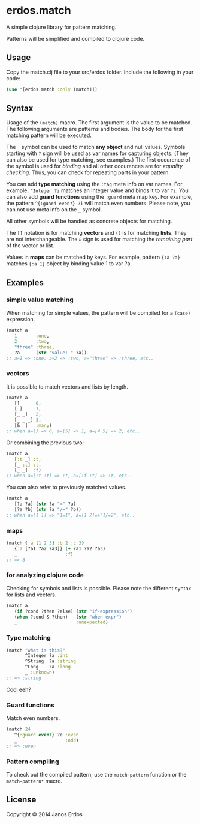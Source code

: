 # erdos.match

A simple clojure library for pattern matching.

Patterns will be simplified and compiled to clojure code.

## Usage

Copy the match.clj file to your src/erdos folder.
Include the following in your code:
```clojure
(use '[erdos.match :only (match)])
```

## Syntax

Usage of the `(match)` macro. The first argument is the value to be matched. The following arguments are patterns and bodies. The body for the first matching pattern will be executed.

The `_` symbol can be used to match **any object** and null values. Symbols starting with `?` sign will be used as var names for capturing objects. (They can also be used for type matching, see examples.) The first occurence of the symbol is used for *binding* and all other occurences are for *equality checking*. Thus, you can check for repeating parts in your pattern.

You can add **type matching** using the `:tag` meta info on var names. For example, `^Integer ?i` matches an Integer value and binds it to var `?i`. You can also add **guard functions** using the `:guard` meta map key. For example, the pattern `^{:guard even?} ?i` will match even numbers. Please note, you can not use meta info on the `_` symbol.

All other symbols will be handled as concrete objects for matching.

The `[]` notation is for matching **vectors** and `()` is for matching **lists**. They are not interchangeable. The `&` sign is used for matching the *remaining part* of the vector or list.

Values in **maps** can be matched by keys. For example, pattern `{:a ?a}` matches `{:a 1}` object by binding value 1 to var ?a.

## Examples

### simple value matching

When matching for simple values, the pattern will be compiled for a `(case)` expression.
```clojure
(match a
   1       :one,
   2       :two,
   "three" :three,
   ?a      (str "value: " ?a))
;; a=1 => :one, a=2 => :two, a="three" => :three, etc..
```

### vectors

It is possible to match vectors and lists by length.
```clojure
(match a
   []      0,
   [_]     1,
   [_ _]   2,
   [_ _ _] 3,
   [& _]   :many)
;; when a=[] => 0, a=[5] => 1, a=[4 5] => 2, etc..
```

Or combining the previous two:
```clojure
(match a
   [:t _] :t,
   [_ :t] :t,
   [_ _]  :f)
;; when a=[:t :t] => :t, a=[:f :t] => :t, etc..
```

You can also refer to previously matched values.
```clojure
(match a
   [?a ?a] (str ?a "=" ?a)
   [?a ?b] (str ?a "/=" ?b))
;; when a=[1 1] => "1=1", a=[1 2]=>"1/=2", etc..
```

### maps
```clojure
(match {:a [1 2 3] :b 2 :c 3}
   {:a [?a1 ?a2 ?a3]} (+ ?a1 ?a2 ?a3)
   _                  :f)
;; => 6
```

### for analyzing clojure code
Checking for symbols and lists is possible. Please note the different syntax for lists and vectors.
```clojure
(match a
   (if ?cond ?then ?else) (str "if-expression")
   (when ?cond & ?then)   (str "when-expr")
   _                      :unexpected)
```

### Type matching

```clojure
(match "what is this?"
       ^Integer ?a :int
       ^String  ?a :string
       ^Long    ?a :long
       _ :unknown)
;; => :string
```
Cool eeh?

### Guard functions

Match even numbers.

```clojure
(match 24
   ^{:guard even?} ?e :even
   _                  :odd)
;; => :even
```

### Pattern compiling

To check out the compiled pattern, use the `match-pattern` function or the `match-pattern*` macro.

## License

Copyright © 2014 Janos Erdos

